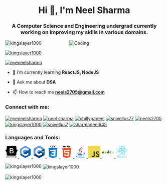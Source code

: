 <h1 align="center">Hi 👋, I'm Neel Sharma</h1>
<h3 align="center">A Computer Science and Engineering undergrad currently working on improving my skills in various domains.</h3>
<img align="right" alt="Coding" width="300" src="https://camo.githubusercontent.com/5ddf73ad3a205111cf8c686f687fc216c2946a75005718c8da5b837ad9de78c9/68747470733a2f2f7468756d62732e6766796361742e636f6d2f4576696c4e657874446576696c666973682d736d616c6c2e676966">

<p align="left"> <img src="https://komarev.com/ghpvc/?username=kingslayer1000&label=Profile%20views&color=0e75b6&style=flat" alt="kingslayer1000" /> </p>

<p align="left"> <a href="https://github.com/ryo-ma/github-profile-trophy"><img src="https://github-profile-trophy.vercel.app/?username=kingslayer1000" alt="kingslayer1000" /></a> </p>

<p align="left"> <a href="https://twitter.com/eyeneelsharma" target="blank"><img src="https://img.shields.io/twitter/follow/eyeneelsharma?logo=twitter&style=for-the-badge" alt="eyeneelsharma" /></a> </p>

- 🌱 I’m currently learning **ReactJS, NodeJS**

- 💬 Ask me about **DSA**

- 📫 How to reach me **neels2705@gmail.com**

<h3 align="left">Connect with me:</h3>
<p align="left">
<a href="https://twitter.com/eyeneelsharma" target="blank"><img align="center" src="https://raw.githubusercontent.com/rahuldkjain/github-profile-readme-generator/master/src/images/icons/Social/twitter.svg" alt="eyeneelsharma" height="30" width="40" /></a>
<a href="https://linkedin.com/in/neel sharma" target="blank"><img align="center" src="https://raw.githubusercontent.com/rahuldkjain/github-profile-readme-generator/master/src/images/icons/Social/linked-in-alt.svg" alt="neel sharma" height="30" width="40" /></a>
<a href="https://instagram.com/chillypaneel" target="blank"><img align="center" src="https://raw.githubusercontent.com/rahuldkjain/github-profile-readme-generator/master/src/images/icons/Social/instagram.svg" alt="chillypaneel" height="30" width="40" /></a>
<a href="https://www.codechef.com/users/snivellus77" target="blank"><img align="center" src="https://cdn.jsdelivr.net/npm/simple-icons@3.1.0/icons/codechef.svg" alt="snivellus77" height="30" width="40" /></a>
<a href="https://www.hackerrank.com/neels2705" target="blank"><img align="center" src="https://raw.githubusercontent.com/rahuldkjain/github-profile-readme-generator/master/src/images/icons/Social/hackerrank.svg" alt="neels2705" height="30" width="40" /></a>
<a href="https://codeforces.com/profile/kingslayer1000" target="blank"><img align="center" src="https://raw.githubusercontent.com/rahuldkjain/github-profile-readme-generator/master/src/images/icons/Social/codeforces.svg" alt="kingslayer1000" height="30" width="40" /></a>
<a href="https://www.leetcode.com/snivellus7" target="blank"><img align="center" src="https://raw.githubusercontent.com/rahuldkjain/github-profile-readme-generator/master/src/images/icons/Social/leet-code.svg" alt="snivellus7" height="30" width="40" /></a>
<a href="https://auth.geeksforgeeks.org/user/sharmaneel645" target="blank"><img align="center" src="https://raw.githubusercontent.com/rahuldkjain/github-profile-readme-generator/master/src/images/icons/Social/geeks-for-geeks.svg" alt="sharmaneel645" height="30" width="40" /></a>
</p>

<h3 align="left">Languages and Tools:</h3>
<p align="left"> <a href="https://getbootstrap.com" target="_blank" rel="noreferrer"> <img src="https://raw.githubusercontent.com/devicons/devicon/master/icons/bootstrap/bootstrap-plain-wordmark.svg" alt="bootstrap" width="40" height="40"/> </a> <a href="https://www.cprogramming.com/" target="_blank" rel="noreferrer"> <img src="https://raw.githubusercontent.com/devicons/devicon/master/icons/c/c-original.svg" alt="c" width="40" height="40"/> </a> <a href="https://www.w3schools.com/cpp/" target="_blank" rel="noreferrer"> <img src="https://raw.githubusercontent.com/devicons/devicon/master/icons/cplusplus/cplusplus-original.svg" alt="cplusplus" width="40" height="40"/> </a> <a href="https://www.w3schools.com/css/" target="_blank" rel="noreferrer"> <img src="https://raw.githubusercontent.com/devicons/devicon/master/icons/css3/css3-original-wordmark.svg" alt="css3" width="40" height="40"/> </a> <a href="https://www.w3.org/html/" target="_blank" rel="noreferrer"> <img src="https://raw.githubusercontent.com/devicons/devicon/master/icons/html5/html5-original-wordmark.svg" alt="html5" width="40" height="40"/> </a> <a href="https://www.java.com" target="_blank" rel="noreferrer"> <img src="https://raw.githubusercontent.com/devicons/devicon/master/icons/java/java-original.svg" alt="java" width="40" height="40"/> </a> <a href="https://developer.mozilla.org/en-US/docs/Web/JavaScript" target="_blank" rel="noreferrer"> <img src="https://raw.githubusercontent.com/devicons/devicon/master/icons/javascript/javascript-original.svg" alt="javascript" width="40" height="40"/> </a> <a href="https://nodejs.org" target="_blank" rel="noreferrer"> <img src="https://raw.githubusercontent.com/devicons/devicon/master/icons/nodejs/nodejs-original-wordmark.svg" alt="nodejs" width="40" height="40"/> </a> <a href="https://reactjs.org/" target="_blank" rel="noreferrer"> <img src="https://raw.githubusercontent.com/devicons/devicon/master/icons/react/react-original-wordmark.svg" alt="react" width="40" height="40"/> </a> </p>

<p><img align="left" src="https://github-readme-stats.vercel.app/api/top-langs?username=kingslayer1000&show_icons=true&locale=en&layout=compact" alt="kingslayer1000" /></p>

<p>&nbsp;<img align="center" src="https://github-readme-stats.vercel.app/api?username=kingslayer1000&show_icons=true&locale=en" alt="kingslayer1000" /></p>

<p><img align="center" src="https://github-readme-streak-stats.herokuapp.com/?user=kingslayer1000&" alt="kingslayer1000" /></p>
